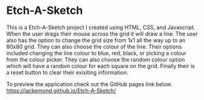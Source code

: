 # Etch-A-Sketch

This is a Etch-A-Sketch project I created using HTML, CSS, and Javascript. When the user drags their mouse across the grid it will draw a line. The user also has the option to change the grid size from 1x1 all the way up to an 80x80 grid. They can also choose the colour of the line. Their options included changing the line colour to blue, red, black, or picking a colour from the colour picker. They can also choose the random colour option which will have a random colour for each square on the grid. Finally their is a reset button to clear their exisiting information. 

To preview the application check out the GitHub pages link below. 
https://jackemond.github.io/Etch-A-Sketch/
